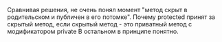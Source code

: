 Сравнивая решения, не очень понял момент "метод скрыт в родительском и публичен в его потомке". Почему protected принят за скрытый метод, если скрытый метод - это приватный метод с модификатором private
В остальном в принципе понятно.
